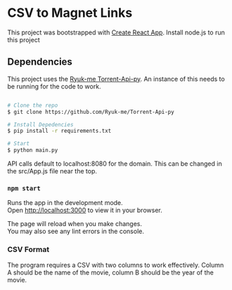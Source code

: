 # CSV to Magnet Links

This project was bootstrapped with [Create React App](https://github.com/facebook/create-react-app). Install node.js to run this project


## Dependencies

This project uses the [Ryuk-me Torrent-Api-py](https://github.com/Ryuk-me/Torrent-Api-py).
An instance of this needs to be running for the code to work. 

```sh

# Clone the repo
$ git clone https://github.com/Ryuk-me/Torrent-Api-py

# Install Depedencies
$ pip install -r requirements.txt

# Start
$ python main.py

```

API calls default to localhost:8080 for the domain. This can be changed in the src/App.js file near the top.

### `npm start`

Runs the app in the development mode.\
Open [http://localhost:3000](http://localhost:3000) to view it in your browser.

The page will reload when you make changes.\
You may also see any lint errors in the console.

### CSV Format

The program requires a CSV with two columns to work effectively. Column A should be the name of the movie, column B should be the year of the movie.